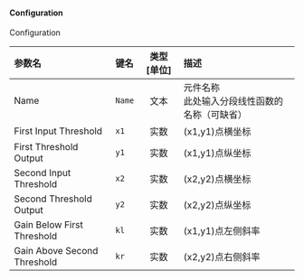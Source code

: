 <!--
DO NOT EDIT THIS FILE DIRECTLY.
This file is generated by tools/comp-docs.js.
All changes will be overwritten by regeneration.
-->

<slot class="model-parameters">

#### Configuration

Configuration

| 参数名 | 键名 | 类型 [单位] | 描述 |
|:------ |:---- |:-----------:|:---- |
| Name | `Name` | 文本 | 元件名称<br/>此处输入分段线性函数的名称（可缺省） |
| First Input Threshold | `x1` | 实数 | (x1,y1)点横坐标 |
| First Threshold Output | `y1` | 实数 | (x1,y1)点纵坐标 |
| Second Input Threshold | `x2` | 实数 | (x2,y2)点横坐标 |
| Second Threshold Output | `y2` | 实数 | (x2,y2)点纵坐标 |
| Gain Below First Threshold | `kl` | 实数 | (x1,y1)点左侧斜率 |
| Gain Above Second Threshold | `kr` | 实数 | (x2,y2)点右侧斜率 |


</slot>
